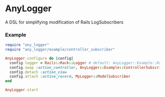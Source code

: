 # AnyLogger

A DSL for simplifying modification of Rails LogSubscribers

### Example

```ruby
require "any_logger"
require "any_logger/example/controller_subscriber"

AnyLogger.configure do |config|
  config.logger = Rails::Rack::Logger # default: AnyLogger::Example::RackLogger
  config.swap :action_controller, AnyLogger::Example::ControllerSubscriber
  config.detach :action_view
  config.attach :active_record, MyLogger::ModelSubscriber
end

AnyLogger.start
```
